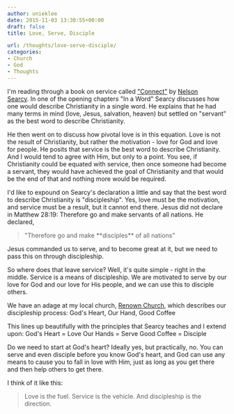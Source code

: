```yaml
---
author: unieklee
date: 2015-11-03 13:30:55+00:00
draft: false
title: Love, Serve, Disciple

url: /thoughts/love-serve-disciple/
categories:
- Church
- God
- Thoughts
---
```


I'm reading through a book on service called ["Connect"](http://www.amazon.com/gp/product/B008SANU38/ref=as_li_qf_sp_asin_il_tl?ie=UTF8&camp=1789&creative=9325&creativeASIN=B008SANU38&linkCode=as2&tag=unie0c2-20&linkId=W7YOIHCJ4D2LFSVA) by [Nelson Searcy](https://www.churchleaderinsights.com/connect). In one of the opening chapters "In a Word" Searcy discusses how one would describe Christianity in a single word. He explains that he had many terms in mind (love, Jesus, salvation, heaven) but settled on "servant" as the best word to describe Christianity.

He then went on to discuss how pivotal love is in this equation. Love is not the result of Christianity, but rather the motivation - love for God and love for people. He posits that service is the best word to describe Christianity. And I would tend to agree with Him, but only to a point. You see, if Christianity could be equated with service, then once someone had become a servant, they would have achieved the goal of Christianity and that would be the end of that and nothing more would be required.

I'd like to expound on Searcy's declaration a little and say that the best word to describe Christianity is "discipleship". Yes, love must be the motivation, and service must be a result, but it cannot end there. Jesus did not declare in Matthew 28:19: Therefore go and make servants of all nations. He declared,


<blockquote>"Therefore go and make **disciples** of all nations"</blockquote>


Jesus commanded us to serve, and to become great at it, but we need to pass this on through discipleship.

So where does that leave service? Well, it's quite simple - right in the middle. Service is a means of discipleship. We are motivated to serve by our love for God and our love for His people, and we can use this to disciple others.

We have an adage at my local church, [Renown Church](http://renownchurch.com), which describes our discipleship process:
God's Heart, Our Hand, Good Coffee

This lines up beautifully with the principles that Searcy teaches and I extend upon:
God's Heart = Love
Our Hands = Serve
Good Coffee = Disciple

Do we need to start at God's heart? Ideally yes, but practically, no. You can serve and even disciple before you know God's heart, and God can use any means to cause you to fall in love with Him, just as long as you get there and then help others to get there.

I think of it like this:


<blockquote>Love is the fuel. Service is the vehicle. And discipleship is the direction.</blockquote>

